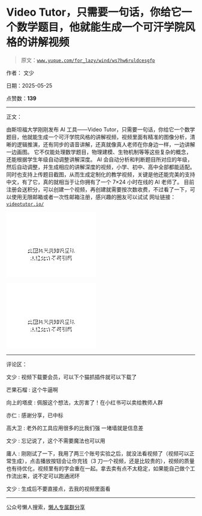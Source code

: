 # Video Tutor，只需要一句话，你给它一个数学题目，他就能生成一个可汗学院风格的讲解视频

> 原文：[`www.yuque.com/for_lazy/wind/ws7hw6ruldcesgfp`](https://www.yuque.com/for_lazy/wind/ws7hw6ruldcesgfp)

作者： 文少

日期：2025-05-25

点赞数：**139**

* * *

正文：

由斯坦福大学刚刚发布 AI 工具——Video
Tutor，只需要一句话，你给它一个数学题目，他就能生成一个可汗学院风格的讲解视频，视频里面有精准的图像分析，清晰的逻辑推演，还有同步的语音讲解，还真就像真人老师在你身边一样，一边讲解一边画图。
它不仅能处理数学题目，物理建模、生物机制等等这些复杂的概念，还能根据学生年级自动调整讲解深度。 AI
会自动分析和判断题目所对应的年级，然后自动调整，并生成相应的讲解深度的视频，小学、初中、高中全部都能适配。
同时也支持上传题目截图，从而生成定制化的教学视频，关键是他还能完美的支持中文，有了它，真的就相当于让你拥有了一个 7×24 小时在线的 AI 老师了。
目前注册会送积分，可以创建一个视频，再创建就需要按次数收费，不过看了一下，可以使用无限邮箱或者一次性邮箱注册，感兴趣的圈友可以试试
网址链接：[`videotutor.io/`](https://videotutor.io/)

![](img/18c580ac023fd4f847a4e4ae0572b485.png "None")

![](img/db59c0a149087e5c350c978cc7da75e0.png "None")

* * *

评论区：

文少 : 视频下载要会员，可以下个猫抓插件就可以下载了

芒果石榴 : 这个牛逼啊

向上的塔皮 : 佩服这个想法，太厉害了！在小红书可以卖给教师人群

亦仁 : 感谢分享，已中标

高大卫 : 老外的工具应用很多的比我们强 一堵墙就是信息差

文少 : 忘记说了，这个不需要魔法也可以用

庸人 : 刚刚试了一下，我用了两三个账号实验之后，就没法看视频了（视频可以正常生成），点击播放按钮会让你充钱（3 刀一个视频，还是比较贵的），视频的质量也有待优化，视频里有的字会重在一起。拿去卖有点不太稳定，如果能自己做个工作流出来，说不定可以跑通闭环

文少 : 生成后不要直接点，去我的视频里面看

* * *

公众号懒人搜索，[懒人专属群分享](https://lazybook.fun/#/blog/group)